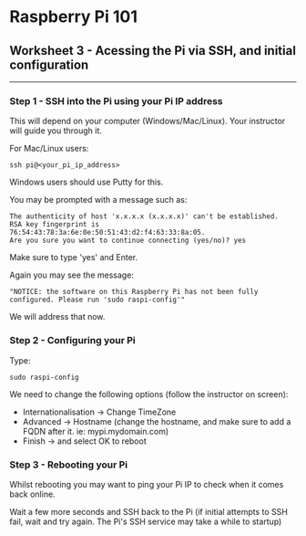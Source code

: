 # Raspberry Pi 101

## Worksheet 3 - Acessing the Pi via SSH, and initial configuration

---

### Step 1 - SSH into the Pi using your Pi IP address

This will depend on your computer (Windows/Mac/Linux). Your instructor will guide you through it.

For Mac/Linux users:

```ssh pi@<your_pi_ip_address>```

Windows users should use Putty for this.

You may be prompted with a message such as:

```
The authenticity of host 'x.x.x.x (x.x.x.x)' can't be established.
RSA key fingerprint is 76:54:43:78:3a:6e:0e:50:51:43:d2:f4:63:33:8a:05.
Are you sure you want to continue connecting (yes/no)? yes
```

Make sure to type 'yes' and Enter.


Again you may see the message:

```
"NOTICE: the software on this Raspberry Pi has not been fully configured. Please run 'sudo raspi-config'"
```

We will address that now.

### Step 2 - Configuring your Pi

Type:

```
sudo raspi-config
```

We need to change the following options (follow the instructor on screen):

* Internationalisation -> Change TimeZone
* Advanced -> Hostname (change the hostname, and make sure to add a FQDN after it. ie: mypi.mydomain.com)
* Finish -> and select OK to reboot

### Step 3 - Rebooting your Pi


Whilst rebooting you may want to ping your Pi IP to check when it comes back online.


Wait a few more seconds and SSH back to the Pi (if initial attempts to SSH fail, wait and try again. The Pi's SSH service may take a while to startup)

